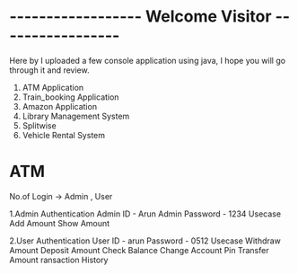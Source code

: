 # ------------------ Welcome Visitor -----------------

Here by I uploaded a few console application using java, I hope you will go through it and review.
1. ATM Application
2. Train_booking Application
3. Amazon Application
4. Library Management System
5. Splitwise
6. Vehicle Rental System

# ATM
No.of Login -> Admin , User 

  1.Admin 
    Authentication 
      Admin ID       - Arun
      Admin Password - 1234
    Usecase 
      Add Amount 
      Show Amount
      
  2.User
    Authentication
      User ID  - arun
      Password - 0512
    Usecase
      Withdraw Amount
      Deposit Amount
      Check Balance
      Change Account Pin
      Transfer Amount
      ransaction History

    
